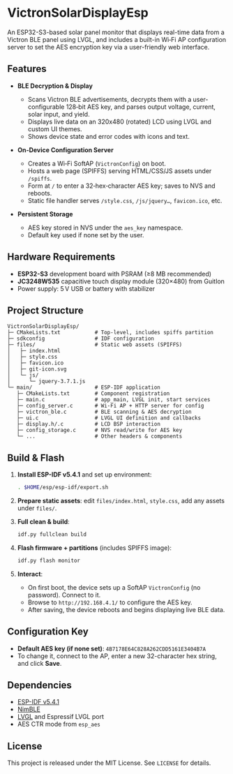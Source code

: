 # VictronSolarDisplayEsp

An ESP32-S3-based solar panel monitor that displays real-time data from a Victron BLE panel using LVGL, and includes a built-in Wi‑Fi AP configuration server to set the AES encryption key via a user-friendly web interface.

## Features

* **BLE Decryption & Display**

  * Scans Victron BLE advertisements, decrypts them with a user-configurable 128‑bit AES key, and parses output voltage, current, solar input, and yield.
  * Displays live data on an 320x480 (rotated) LCD using LVGL and custom UI themes.
  * Shows device state and error codes with icons and text.

* **On‑Device Configuration Server**

  * Creates a Wi‑Fi SoftAP (`VictronConfig`) on boot.
  * Hosts a web page (SPIFFS) serving HTML/CSS/JS assets under `/spiffs`.
  * Form at `/` to enter a 32‑hex‑character AES key; saves to NVS and reboots.
  * Static file handler serves `/style.css`, `/js/jquery…`, `favicon.ico`, etc.

* **Persistent Storage**

  * AES key stored in NVS under the `aes_key` namespace.
  * Default key used if none set by the user.

## Hardware Requirements

* **ESP32-S3** development board with PSRAM (≥8 MB recommended)
* **JC3248W535** capacitive touch display module (320×480) from GuitIon
* Power supply: 5 V USB or battery with stabilizer

## Project Structure

```
VictronSolarDisplayEsp/
├─ CMakeLists.txt           # Top-level, includes spiffs partition
├─ sdkconfig                # IDF configuration
├─ files/                   # Static web assets (SPIFFS)
│   ├─ index.html
│   ├─ style.css
│   ├─ favicon.ico
│   ├─ git-icon.svg
│   └─ js/
│      └─ jquery-3.7.1.js
└─ main/                    # ESP-IDF application
   ├─ CMakeLists.txt        # Component registration
   ├─ main.c                # app_main, LVGL init, start services
   ├─ config_server.c       # Wi-Fi AP + HTTP server for config
   ├─ victron_ble.c         # BLE scanning & AES decryption
   ├─ ui.c                  # LVGL UI definition and callbacks
   ├─ display.h/.c          # LCD BSP interaction
   ├─ config_storage.c      # NVS read/write for AES key
   └─ ...                   # Other headers & components
```

## Build & Flash

1. **Install ESP-IDF v5.4.1** and set up environment:

   ```bash
   . $HOME/esp/esp-idf/export.sh
   ```

2. **Prepare static assets**: edit `files/index.html`, `style.css`, add any assets under `files/`.

3. **Full clean & build**:

   ```bash
   idf.py fullclean build
   ```

4. **Flash firmware + partitions** (includes SPIFFS image):

   ```bash
   idf.py flash monitor
   ```

5. **Interact**:

   * On first boot, the device sets up a SoftAP `VictronConfig` (no password). Connect to it.
   * Browse to `http://192.168.4.1/` to configure the AES key.
   * After saving, the device reboots and begins displaying live BLE data.

## Configuration Key

* **Default AES key (if none set)**: `4B7178E64C828A262CDD5161E3404B7A`
* To change it, connect to the AP, enter a new 32-character hex string, and click **Save**.

## Dependencies

* [ESP-IDF v5.4.1](https://docs.espressif.com/projects/esp-idf)
* [NimBLE](https://github.com/apache/mynewt-nimble)
* [LVGL](https://lvgl.io/) and Espressif LVGL port
* AES CTR mode from `esp_aes`

## License

This project is released under the MIT License. See `LICENSE` for details.
